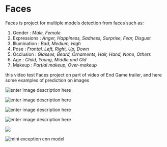 # Faces
Faces is project for multiple models detection from faces such as:
1.  Gender : _Male, Female_
2.  Expressions : _Anger, Happiness, Sadness, Surprise, Fear, Disgust_
3.  Illumination : _Bad, Medium, High_
4.  Pose : _Frontal, Left, Right, Up, Down_
5.  Occlusion : _Glasses, Beard, Ornaments, Hair, Hand, None, Others_
6.  Age : _Child, Young, Middle and Old_
7.  Makeup : _Partial makeup, Over-makeup_

this video test Faces project on part of video of End Game trailer, and here some examples of prediction on images

![enter image description here](https://github.com/DiaaZiada/Faces/blob/master/outputs/output_64247356_2248496652127382_3579464820719159220_n.jpg)

![enter image description here](https://github.com/DiaaZiada/Faces/blob/master/outputs/output_59144945_138097180690991_3236186259228474426_n.jpg)

![enter image description here](https://github.com/DiaaZiada/Faces/blob/master/outputs/output_55823662_2165766590171098_5989420157986120831_n.jpg)


![enter image description here](https://github.com/DiaaZiada/Faces/blob/master/outputs/output_56587697_135756350875054_112859982193896992_n.jpg)

![](https://github.com/DiaaZiada/Faces/blob/master/outputs/output_56962151_376686736513461_5038117583971613094_n.jpg)










![mini exception cnn model](https://github.com/DiaaZiada/Faces/blob/master/images/mini_exception_cnn_model.png)



